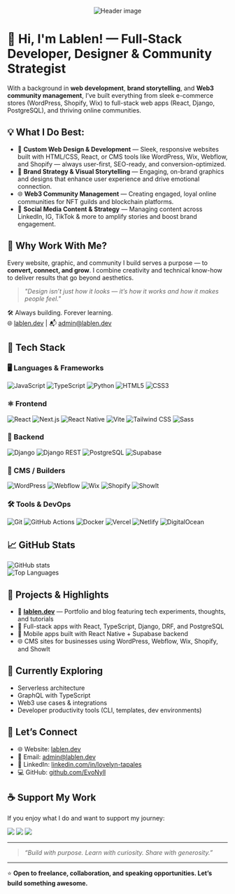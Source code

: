 <p align="center">
  <img src="https://media.licdn.com/dms/image/v2/D5616AQGrEneo4hhX0A/profile-displaybackgroundimage-shrink_350_1400/B56ZhNKOsVH0Ag-/0/1753641185657?e=1756944000&v=beta&t=5rmAHR9eV-b3HkeMgcgwwMP0pUjCikrQ206lFxUz8Sk" alt="Header image" />
</p>

# 👋 Hi, I'm Lablen! — Full-Stack Developer, Designer & Community Strategist

With a background in **web development**, **brand storytelling**, and **Web3 community management**, I’ve built everything from sleek e-commerce stores (WordPress, Shopify, Wix) to full-stack web apps (React, Django, PostgreSQL), and thriving online communities.



## 💡 What I Do Best:
- 🎨 **Custom Web Design & Development** — Sleek, responsive websites built with HTML/CSS, React, or CMS tools like WordPress, Wix, Webflow, and Shopify — always user-first, SEO-ready, and conversion-optimized.
- 🧠 **Brand Strategy & Visual Storytelling** — Engaging, on-brand graphics and designs that enhance user experience and drive emotional connection.
- 🌐 **Web3 Community Management** — Creating engaged, loyal online communities for NFT guilds and blockchain platforms.
- 📱 **Social Media Content & Strategy** — Managing content across LinkedIn, IG, TikTok & more to amplify stories and boost brand engagement.



## 💪 Why Work With Me?
Every website, graphic, and community I build serves a purpose — to **convert, connect, and grow**. I combine creativity and technical know-how to deliver results that go beyond aesthetics.

> *"Design isn’t just how it looks — it’s how it works and how it makes people feel."*


🛠️ Always building. Forever learning.  
🌐 [lablen.dev](https://www.lablen.dev/) | 📬 admin@lablen.dev



## 🚀 Tech Stack

### 🖥️ Languages & Frameworks
![JavaScript](https://img.shields.io/badge/JavaScript-F7DF1E?style=flat&logo=javascript&logoColor=black)
![TypeScript](https://img.shields.io/badge/TypeScript-3178C6?style=flat&logo=typescript&logoColor=white)
![Python](https://img.shields.io/badge/Python-3776AB?style=flat&logo=python&logoColor=white)
![HTML5](https://img.shields.io/badge/HTML5-E34F26?style=flat&logo=html5&logoColor=white)
![CSS3](https://img.shields.io/badge/CSS3-1572B6?style=flat&logo=css3&logoColor=white)

### ⚛️ Frontend
![React](https://img.shields.io/badge/React-20232A?style=flat&logo=react&logoColor=61DAFB)
![Next.js](https://img.shields.io/badge/Next.js-000000?style=flat&logo=nextdotjs&logoColor=white)
![React Native](https://img.shields.io/badge/React_Native-20232A?style=flat&logo=react&logoColor=61DAFB)
![Vite](https://img.shields.io/badge/Vite-646CFF?style=flat&logo=vite&logoColor=white)
![Tailwind CSS](https://img.shields.io/badge/Tailwind_CSS-06B6D4?style=flat&logo=tailwind-css&logoColor=white)
![Sass](https://img.shields.io/badge/Sass-CC6699?style=flat&logo=sass&logoColor=white)

### 🧰 Backend
![Django](https://img.shields.io/badge/Django-092E20?style=flat&logo=django&logoColor=white)
![Django REST](https://img.shields.io/badge/DRF-FF1709?style=flat&logo=django&logoColor=white)
![PostgreSQL](https://img.shields.io/badge/PostgreSQL-4169E1?style=flat&logo=postgresql&logoColor=white)
![Supabase](https://img.shields.io/badge/Supabase-3ECF8E?style=flat&logo=supabase&logoColor=white)

### 🧱 CMS / Builders
![WordPress](https://img.shields.io/badge/WordPress-21759B?style=flat&logo=wordpress&logoColor=white)
![Webflow](https://img.shields.io/badge/Webflow-4353FF?style=flat&logo=webflow&logoColor=white)
![Wix](https://img.shields.io/badge/Wix-333?style=flat&logo=wix&logoColor=white)
![Shopify](https://img.shields.io/badge/Shopify-7AB55C?style=flat&logo=shopify&logoColor=white)
![ShowIt](https://img.shields.io/badge/ShowIt-black?style=flat)

### 🛠 Tools & DevOps
![Git](https://img.shields.io/badge/Git-F05032?style=flat&logo=git&logoColor=white)
![GitHub Actions](https://img.shields.io/badge/GitHub_Actions-2088FF?style=flat&logo=github-actions&logoColor=white)
![Docker](https://img.shields.io/badge/Docker-2496ED?style=flat&logo=docker&logoColor=white)
![Vercel](https://img.shields.io/badge/Vercel-000000?style=flat&logo=vercel&logoColor=white)
![Netlify](https://img.shields.io/badge/Netlify-00C7B7?style=flat&logo=netlify&logoColor=white)
![DigitalOcean](https://img.shields.io/badge/DigitalOcean-0080FF?style=flat&logo=digitalocean&logoColor=white)



## 📈 GitHub Stats  
![GitHub stats](https://github-readme-stats.vercel.app/api?username=EvoNyll&show_icons=true&theme=radical)  
![Top Languages](https://github-readme-stats.vercel.app/api/top-langs/?username=EvoNyll&layout=compact&theme=radical)



## 📂 Projects & Highlights

- 🧠 **[lablen.dev](https://www.lablen.dev/)** — Portfolio and blog featuring tech experiments, thoughts, and tutorials  
- 💼 Full-stack apps with React, TypeScript, Django, DRF, and PostgreSQL  
- 📱 Mobile apps built with React Native + Supabase backend  
- 🌐 CMS sites for businesses using WordPress, Webflow, Wix, Shopify, and ShowIt



## 🌱 Currently Exploring
- Serverless architecture  
- GraphQL with TypeScript  
- Web3 use cases & integrations  
- Developer productivity tools (CLI, templates, dev environments)



## 🤝 Let’s Connect

- 🌐 Website: [lablen.dev](https://www.lablen.dev/)  
- 📧 Email: admin@lablen.dev
- 💼 LinkedIn: [linkedin.com/in/lovelyn-tapales](https://www.linkedin.com/in/lovelyn-tapales)  
- 💻 GitHub: [github.com/EvoNyll](https://github.com/EvoNyll)



## ☕ Support My Work

If you enjoy what I do and want to support my journey:

<p align="left">
  <a href="https://github.com/sponsors/EvoNyll"><img src="https://img.shields.io/badge/Sponsor-EvoNyll-FD0?style=for-the-badge&logo=github-sponsors" /></a>
  <a href="https://ko-fi.com/yourkofiusername"><img src="https://img.shields.io/badge/Ko--fi-Donate-29ABE0?style=for-the-badge&logo=ko-fi&logoColor=white" /></a>
  <a href="https://www.buymeacoffee.com/yourusername"><img src="https://img.shields.io/badge/Buy_Me_A_Coffee-Support_Me-FFDD00?style=for-the-badge&logo=buy-me-a-coffee&logoColor=black" /></a>
</p>

---

> *“Build with purpose. Learn with curiosity. Share with generosity.”*

---

⭐ **Open to freelance, collaboration, and speaking opportunities. Let’s build something awesome.**
